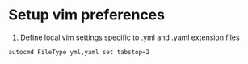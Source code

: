 # Setup vim preferences

1. Define local vim settings specific to .yml and .yaml extension files

```vim
autocmd FileType yml,yaml set tabstop=2
```
